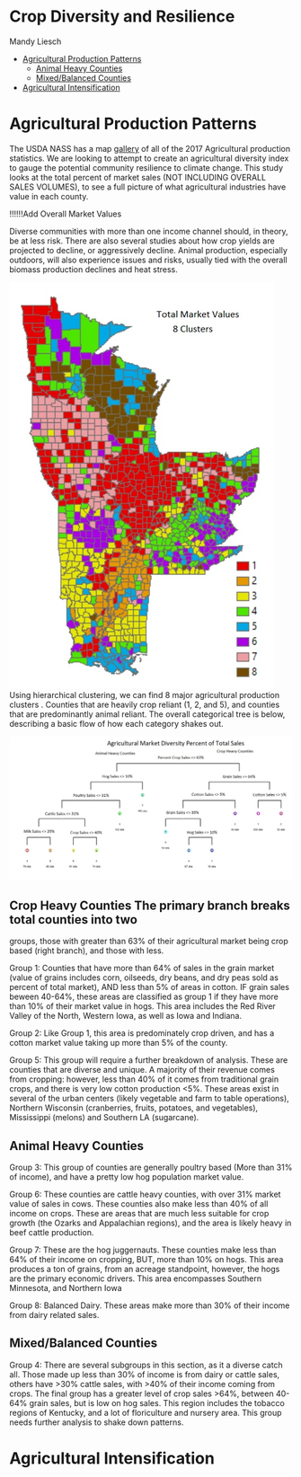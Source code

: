 Crop Diversity and Resilience
================
Mandy Liesch

-   [Agricultural Production
    Patterns](#agricultural-production-patterns)
    -   [Animal Heavy Counties](#animal-heavy-counties)
    -   [Mixed/Balanced Counties](#mixedbalanced-counties)
-   [Agricultural Intensification](#agricultural-intensification)

# Agricultural Production Patterns

The USDA NASS has a map
[gallery](https://www.nass.usda.gov/Publications/AgCensus/2017/Online_Resources/Ag_Census_Web_Maps/Overview/)
of all of the 2017 Agricultural production statistics. We are looking to
attempt to create an agricultural diversity index to gauge the potential
community resilience to climate change. This study looks at the total
percent of market sales (NOT INCLUDING OVERALL SALES VOLUMES), to see a
full picture of what agricultural industries have value in each county.

!!!!!!Add Overall Market Values

Diverse communities with more than one income channel should, in theory,
be at less risk. There are also several studies about how crop yields
are projected to decline, or aggressively decline. Animal production,
especially outdoors, will also experience issues and risks, usually tied
with the overall biomass production declines and heat stress.

![](cluster/perMarkValueT8clusters.jpg)  
Using hierarchical clustering, we can find 8 major agricultural
production clusters . Counties that are heavily crop reliant (1, 2, and
5), and counties that are predominantly animal reliant. The overall
categorical tree is below, describing a basic flow of how each category
shakes out.

![](cluster/markvaltree8.jpg)  
## Crop Heavy Counties The primary branch breaks total counties into two
groups, those with greater than 63% of their agricultural market being
crop based (right branch), and those with less.

Group 1: Counties that have more than 64% of sales in the grain market
(value of grains includes corn, oilseeds, dry beans, and dry peas sold
as percent of total market), AND less than 5% of areas in cotton. IF
grain sales beween 40-64%, these areas are classified as group 1 if they
have more than 10% of their market value in hogs. This area includes the
Red River Valley of the North, Western Iowa, as well as Iowa and
Indiana.

Group 2: Like Group 1, this area is predominately crop driven, and has a
cotton market value taking up more than 5% of the county.

Group 5: This group will require a further breakdown of analysis. These
are counties that are diverse and unique. A majority of their revenue
comes from cropping: however, less than 40% of it comes from traditional
grain crops, and there is very low cotton production \<5%. These areas
exist in several of the urban centers (likely vegetable and farm to
table operations), Northern Wisconsin (cranberries, fruits, potatoes,
and vegetables), Mississippi (melons) and Southern LA (sugarcane).

## Animal Heavy Counties

Group 3: This group of counties are generally poultry based (More than
31% of income), and have a pretty low hog population market value.

Group 6: These counties are cattle heavy counties, with over 31% market
value of sales in cows. These counties also make less than 40% of all
income on crops. These are areas that are much less suitable for crop
growth (the Ozarks and Appalachian regions), and the area is likely
heavy in beef cattle production.

Group 7: These are the hog juggernauts. These counties make less than
64% of their income on cropping, BUT, more than 10% on hogs. This area
produces a ton of grains, from an acreage standpoint, however, the hogs
are the primary economic drivers. This area encompasses Southern
Minnesota, and Northern Iowa

Group 8: Balanced Dairy. These areas make more than 30% of their income
from dairy related sales.

## Mixed/Balanced Counties

Group 4: There are several subgroups in this section, as it a diverse
catch all. Those made up less than 30% of income is from dairy or cattle
sales, others have \>30% cattle sales, with \>40% of their income coming
from crops. The final group has a greater level of crop sales \>64%,
between 40-64% grain sales, but is low on hog sales. This region
includes the tobacco regions of Kentucky, and a lot of floriculture and
nursery area. This group needs further analysis to shake down patterns.

# Agricultural Intensification
